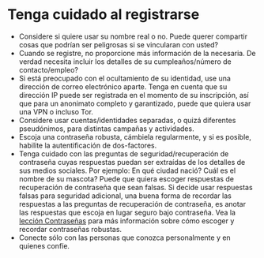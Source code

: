 [Title]: # (Tenga cuidado al registrarse)
[Difficulty]: # (Principiante)
[Order]: # (0)

# Tenga cuidado al registrarse

*   Considere si quiere usar su nombre real o no. Puede querer compartir cosas que podrían ser peligrosas si se vincularan con usted?
*   Cuando se registre, no proporcione más información de la necesaria. De verdad necesita incluir los detalles de su cumpleaños/número de contacto/empleo?
*   Si está preocupado con el ocultamiento de su identidad, use una dirección de correo electrónico aparte. Tenga en cuenta que su dirección IP puede ser registrada en el momento de su inscripción, así que para un anonimato completo y garantizado, puede que quiera usar una VPN o incluso Tor.
*   Considere usar cuentas/identidades separadas, o quizá diferentes pseudónimos, para distintas campañas y actividades.
*   Escoja una contraseña robusta, cámbiela regularmente, y si es posible, habilite la autentificación de dos-factores.
*   Tenga cuidado con las preguntas de seguridad/recuperación de contraseña cuyas respuestas puedan ser extraídas de los detalles de sus medios sociales. Por ejemplo: En qué ciudad nació?  Cuál es el nombre de su mascota? Puede que quiera escoger respuestas de recuperación de contraseña que sean falsas. Si decide usar respuestas falsas para seguridad adicional, una buena forma de recordar las respuestas a las preguntas de recuperación de contraseña, es anotar las respuestas que escoja en lugar seguro bajo contraseña. Vea la [lección Contraseñas](umbrella://lesson/passwords) para más información sobre cómo escoger y recordar contraseñas robustas.
*   Conecte sólo con las personas que conozca personalmente y en quienes confíe.